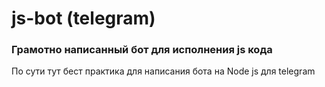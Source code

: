 # js-bot (telegram)

### Грамотно написанный бот для исполнения js кода

По сути тут бест практика для написания бота на Node js для telegram
